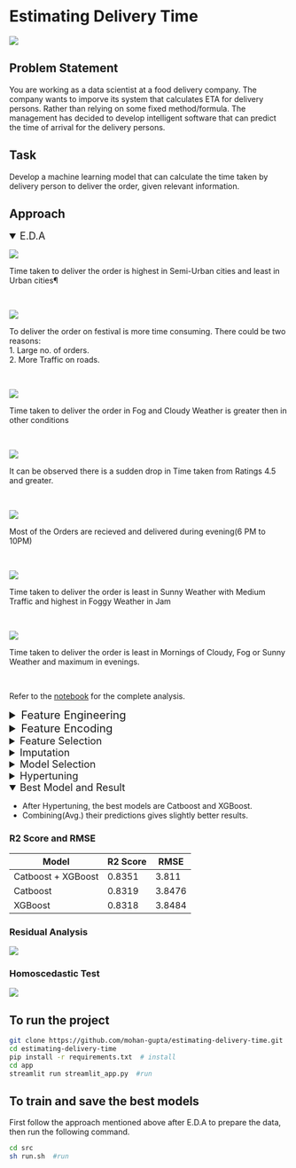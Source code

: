 # Estimating Delivery Time
<img src = "artifacts/demo.gif"> <br>

## Problem Statement
You are working as a data scientist at a food delivery company. The company wants to imporve its system that calculates ETA for delivery persons. Rather than relying on some fixed method/formula. The management has decided to develop intelligent software that can predict the time of arrival for the delivery persons.

## Task
Develop a machine learning model that can calculate the time taken by delivery person to deliver the order, given relevant information.

## Approach

<details open>
<summary style="font-size: 18px;">E.D.A</summary>

<img src = "artifacts/avg time city.png"><br>
<p>Time taken to deliver the order is highest in Semi-Urban cities and least in Urban cities¶</p><br>

<img src = "artifacts/avg time fest.png"><br>
<p>To deliver the order on festival is more time consuming. There could be two reasons:<br>
1. Large no. of orders.<br>
2.  More Traffic on roads.<br></p><br>

<img src = "artifacts/avg time weather.png"><br>
<p>Time taken to deliver the order in Fog and Cloudy Weather is greater then in other conditions</p><br>

<img src = "artifacts/avg time rating.png"><br>
<p>It can be observed there is a sudden drop in Time taken from Ratings 4.5 and greater.</p><br>

<img src = "artifacts/order time.png"><br>
<p>Most of the Orders are recieved and delivered during evening(6 PM to 10PM)</p><br>

<img src = "artifacts/piv weather traffic.png"><br>
<p>Time taken to deliver the order is least in Sunny Weather with Medium Traffic and highest in Foggy Weather in Jam</p><br>

<img src = "artifacts/piv weather time.png"><br>
<p>Time taken to deliver the order is least in Mornings of Cloudy, Fog or Sunny Weather and maximum in evenings.</p><br>

Refer to the [notebook](notebooks/1.%20Data%20Understanding.ipynb) for the complete analysis.
</details>

<details>
<summary style="font-size: 20px;">Feature Engineering</summary>

First, Created Stratified 5 folds of the data. [create_folds.py](src/create_folds.py)

- Filled Null values in Categorical variables by "NULL"
- Fixed ratings and time.

Refer to the [fixing data notebook](notebooks/2.%20fixing%20data.ipynb)

- Extracted granular features from Date and Time columns
- Created bins for Order time.
- Calculated Distance metrics for location data.
- Computed GeoHash of the Locations.
- Greedily combined pairs of categorical columns.

Refer to [feature_eng.py](src/feature_eng.py)

</details>

<details>
<summary style="font-size: 20px;">Feature Encoding</summary>

- Applied Label Encoding on Road_traffic_density, Festival and City columns.
- Applied Target Mean encoding with cross validation on the remaining categorical columns

Refer to [feature_encode.py](src/feature_encode.py)

</details>

<details>
<summary style="font-size: 18px;">Feature Selection</summary>

- Dropped features with variance less than or equal to 0.1.
- Kept the features selected by CatBoost, XGBoost and LightGBM.

Refer to [feature_selection.py](src/feature_selection.py)
</details>

<details>
<summary style="font-size: 18px;">Imputation</summary>

- Iteratively imputed the data using LightGBM and Catboost.
- The Imputed data is only used for the models, which cannot handle null values.

Refer to [impute.py](src/impute.py)

</details>

<details>
<summary style="font-size: 18px;">Model Selection</summary>

Performed Stratified K-fold cross validation on Regression models.
|Model|R2 Score|RMSE|
|----------|------|------|
|LightGBM|0.8274|3.8982|
|CatBoost without categorical encoding|0.8266|3.9077|
|Random Forest|0.8232|3.9461|
|CatBoost with categorical encoding.|0.8188|3.9722|
|XGBoost |0.8167|4.0172|
|Gradient Boosting|0.7836|4.3654|
|AdaBoost|0.6095|5.8631|
|Linear Regression|0.5619|6.2112|

- Based on above results, Selected Model: LightGBM, CatBoost, Random Forest and XGBoost.
- Also, Catboost Performs better with the data in which categorical columns are not encoded.

</details>

<details>
<summary style="font-size: 18px;">Hypertuning</summary>

- Hypertuned the selected models using Optuna.<br>
- Results After Hypertuning:

|Model|R2 Score|RMSE|
|----------|------|------|
|Catboost|0.8319|3.8476|
|XGBoost |0.8318|3.8484|
|LightGBM|0.8284|3.8876|
|Random Forest|0.8274|3.8990|

Refer to [hypertuning.py](src/hypertuning.py)

</details>

<details open>
<summary style="font-size: 18px;">Best Model and Result</summary>

- After Hypertuning, the best models are Catboost and XGBoost.
- Combining(Avg.) their predictions gives slightly better results.

### R2 Score and RMSE
|Model|R2 Score|RMSE|
|----------|------|------|
|Catboost + XGBoost|0.8351|3.811|
|Catboost|0.8319|3.8476|
|XGBoost |0.8318|3.8484|

### Residual Analysis
<img src="artifacts/residual.png"><br>

### Homoscedastic Test
<img src="artifacts/h test.png"><br>



</details>

## To run the project

```bash
git clone https://github.com/mohan-gupta/estimating-delivery-time.git  # clone
cd estimating-delivery-time
pip install -r requirements.txt  # install
cd app
streamlit run streamlit_app.py  #run
```

## To train and save the best models
First follow the approach mentioned above after E.D.A to prepare the data, then run the following command.

```bash
cd src
sh run.sh  #run
```